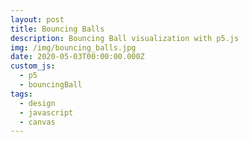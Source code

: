 ```yaml
---
layout: post
title: Bouncing Balls
description: Bouncing Ball visualization with p5.js
img: /img/bouncing_balls.jpg
date: 2020-05-03T00:00:00.000Z
custom_js:
  - p5
  - bouncingBall
tags:
  - design
  - javascript
  - canvas
---
```


<div id="bouncing_balls" style="text-align: center;"></div>
